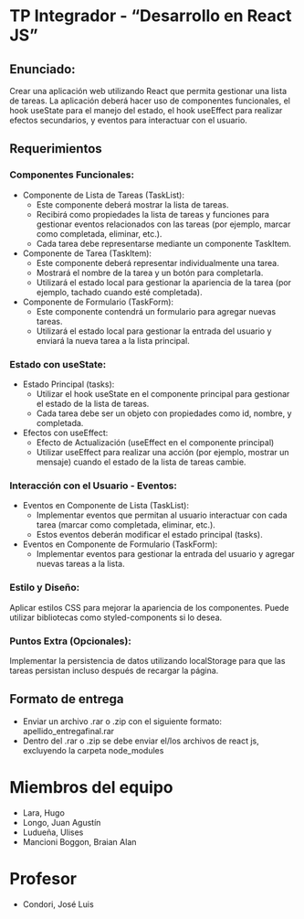 # TP Integrador - “Desarrollo en React JS”

## Enunciado:
Crear una aplicación web utilizando React que permita gestionar una lista de tareas. La aplicación deberá hacer uso de componentes funcionales, el hook useState para el manejo del estado, el hook useEffect para realizar efectos secundarios, y eventos para interactuar con el usuario.

## Requerimientos

### Componentes Funcionales:
- Componente de Lista de Tareas (TaskList):
  - Este componente deberá mostrar la lista de tareas.
  - Recibirá como propiedades la lista de tareas y funciones para gestionar eventos relacionados con las tareas (por ejemplo, marcar como completada, eliminar, etc.).
  - Cada tarea debe representarse mediante un componente TaskItem.
- Componente de Tarea (TaskItem):
  - Este componente deberá representar individualmente una tarea.
  - Mostrará el nombre de la tarea y un botón para completarla.
  - Utilizará el estado local para gestionar la apariencia de la tarea (por ejemplo, tachado cuando esté completada).
- Componente de Formulario (TaskForm):
  - Este componente contendrá un formulario para agregar nuevas tareas.
  - Utilizará el estado local para gestionar la entrada del usuario y enviará la nueva tarea a la lista principal.

### Estado con useState:
- Estado Principal (tasks):
  - Utilizar el hook useState en el componente principal para gestionar el estado de la lista de tareas.
  - Cada tarea debe ser un objeto con propiedades como id, nombre, y completada.
- Efectos con useEffect:
  - Efecto de Actualización (useEffect en el componente principal)
  - Utilizar useEffect para realizar una acción (por ejemplo, mostrar un mensaje) cuando el estado de la lista de tareas cambie.

### Interacción con el Usuario - Eventos:
- Eventos en Componente de Lista (TaskList):
  - Implementar eventos que permitan al usuario interactuar con cada tarea (marcar como completada, eliminar, etc.).
  - Estos eventos deberán modificar el estado principal (tasks).
- Eventos en Componente de Formulario (TaskForm):
  - Implementar eventos para gestionar la entrada del usuario y agregar nuevas tareas a la lista.

### Estilo y Diseño:
Aplicar estilos CSS para mejorar la apariencia de los componentes. Puede utilizar bibliotecas como styled-components si lo desea.

### Puntos Extra (Opcionales):
Implementar la persistencia de datos utilizando localStorage para que las tareas persistan incluso después de recargar la página.

## Formato de entrega
- Enviar un archivo .rar o .zip con el siguiente formato: apellido_entregafinal.rar
- Dentro del .rar o .zip se debe enviar el/los archivos de react js, excluyendo la carpeta node_modules

# Miembros del equipo
- Lara, Hugo
- Longo, Juan Agustín
- Ludueña, Ulises
- Mancioni Boggon, Braian Alan

# Profesor
- Condori, José Luis